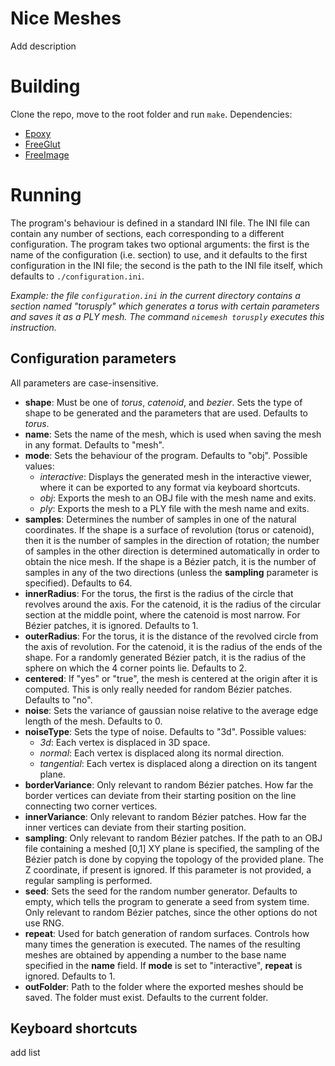# Nice Meshes
Add description

# Building
Clone the repo, move to the root folder and run `make`.
Dependencies:
- [Epoxy](https://github.com/anholt/libepoxy)
- [FreeGlut](https://freeglut.sourceforge.net/)
- [FreeImage](https://freeimage.sourceforge.io/)

# Running
The program's behaviour is defined in a standard INI file. The INI file can contain any number of sections, each corresponding to a different configuration. The program takes two optional arguments: the first is the name of the configuration (i.e. section) to use, and it defaults to the first configuration in the INI file; the second is the path to the INI file itself, which defaults to `./configuration.ini`.

*Example: the file `configuration.ini` in the current directory contains a section named "torusply" which generates a torus with certain parameters and saves it as a PLY mesh. The command `nicemesh torusply` executes this instruction.*

## Configuration parameters
All parameters are case-insensitive.
- **shape**: Must be one of *torus*, *catenoid*, and *bezier*. Sets the type of shape to be generated and the parameters that are used. Defaults to *torus*.
- **name**: Sets the name of the mesh, which is used when saving the mesh in any format. Defaults to "mesh".
- **mode**: Sets the behaviour of the program. Defaults to "obj". Possible values:
    - *interactive*: Displays the generated mesh in the interactive viewer, where it can be exported to any format via keyboard shortcuts.
    - *obj*: Exports the mesh to an OBJ file with the mesh name and exits.
    - *ply*: Exports the mesh to a PLY file with the mesh name and exits.
- **samples**: Determines the number of samples in one of the natural coordinates. If the shape is a surface of revolution (torus or catenoid), then it is the number of samples in the direction of rotation; the number of samples in the other direction is determined automatically in order to obtain the nice mesh. If the shape is a Bézier patch, it is the number of samples in any of the two directions (unless the **sampling** parameter is specified). Defaults to 64.
- **innerRadius**: For the torus, the first is the radius of the circle that revolves around the axis. For the catenoid, it is the radius of the circular section at the middle point, where the catenoid is most narrow. For Bézier patches, it is ignored. Defaults to 1.
- **outerRadius**: For the torus, it is the distance of the revolved circle from the axis of revolution. For the catenoid, it is the radius of the ends of the shape. For a randomly generated Bézier patch, it is the radius of the sphere on which the 4 corner points lie. Defaults to 2.
- **centered**: If "yes" or "true", the mesh is centered at the origin after it is computed. This is only really needed for random Bézier patches. Defaults to "no".
- **noise**: Sets the variance of gaussian noise relative to the average edge length of the mesh. Defaults to 0.
- **noiseType**: Sets the type of noise. Defaults to "3d". Possible values:
    - *3d*: Each vertex is displaced in 3D space.
    - *normal*: Each vertex is displaced along its normal direction.
    - *tangential*: Each vertex is displaced along a direction on its tangent plane.
- **borderVariance**: Only relevant to random Bézier patches. How far the border vertices can deviate from their starting position on the line connecting two corner vertices.
- **innerVariance**: Only relevant to random Bézier patches. How far the inner vertices can deviate from their starting position.
- **sampling**: Only relevant to random Bézier patches. If the path to an OBJ file containing a meshed \[0,1\] XY plane is specified, the sampling of the Bézier patch is done by copying the topology of the provided plane. The Z coordinate, if present is ignored. If this parameter is not provided, a regular sampling is performed.
- **seed**: Sets the seed for the random number generator. Defaults to empty, which tells the program to generate a seed from system time. Only relevant to random Bézier patches, since the other options do not use RNG.
- **repeat**: Used for batch generation of random surfaces. Controls how many times the generation is executed. The names of the resulting meshes are obtained by appending a number to the base name specified in the **name** field. If **mode** is set to "interactive", **repeat** is ignored. Defaults to 1.
- **outFolder**: Path to the folder where the exported meshes should be saved. The folder must exist. Defaults to the current folder.

## Keyboard shortcuts
add list